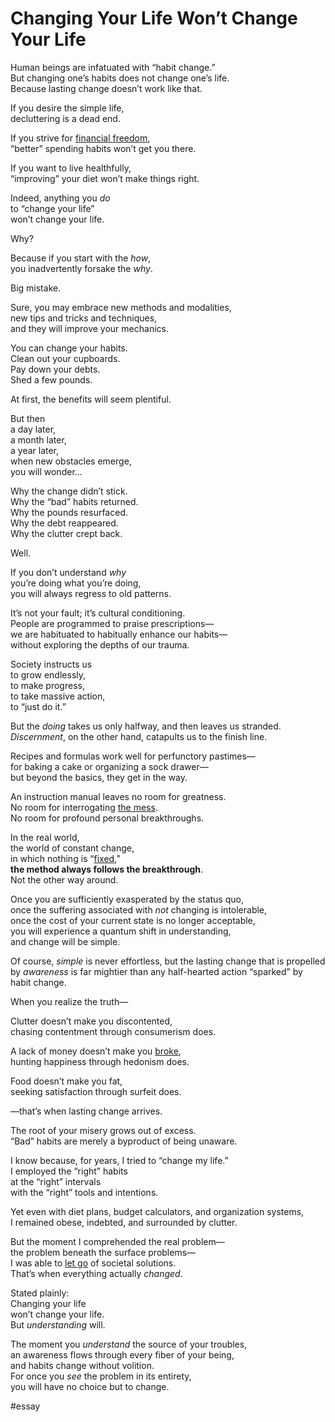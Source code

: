 # Changing Your Life Won’t Change Your Life
Human beings are infatuated with “habit change.”  
But changing one’s habits does not change one’s life.  
Because lasting change doesn’t work like that.

If you desire the simple life,  
decluttering is a dead end.

If you strive for [financial freedom](https://www.theminimalists.com/budget/),  
“better” spending habits won’t get you there.

If you want to live healthfully,  
“improving” your diet won’t make things right.

Indeed, anything you _do_  
to “change your life”  
won’t change your life.

Why?

Because if you start with the _how_,  
you inadvertently forsake the _why_.

Big mistake.

Sure, you may embrace new methods and modalities,  
new tips and tricks and techniques,  
and they will improve your mechanics.

You can change your habits.  
Clean out your cupboards.  
Pay down your debts.  
Shed a few pounds.

At first, the benefits will seem plentiful.

But then  
a day later,  
a month later,  
a year later,  
when new obstacles emerge,  
you will wonder…

Why the change didn’t stick.  
Why the “bad” habits returned.  
Why the pounds resurfaced.  
Why the debt reappeared.  
Why the clutter crept back.

Well.

If you don’t understand _why_  
you’re doing what you’re doing,  
you will always regress to old patterns.

It’s not your fault; it’s cultural conditioning.  
People are programmed to praise prescriptions—  
we are habituated to habitually enhance our habits—  
without exploring the depths of our trauma.

Society instructs us  
to grow endlessly,  
to make progress,  
to take massive action,  
to “just do it.”

But the _doing_ takes us only halfway, and then leaves us stranded.  
_Discernment_, on the other hand, catapults us to the finish line.

Recipes and formulas work well for perfunctory pastimes—  
for baking a cake or organizing a sock drawer—  
but beyond the basics, they get in the way.

An instruction manual leaves no room for greatness.  
No room for interrogating [the mess](https://www.theminimalists.com/solution/).  
No room for profound personal breakthroughs.

In the real world,  
the world of constant change,  
in which nothing is “[fixed](https://www.theminimalists.com/cannotfix/),”  
**the method always follows the breakthrough**.  
Not the other way around.

Once you are sufficiently exasperated by the status quo,  
once the suffering associated with _not_ changing is intolerable,  
once the cost of your current state is no longer acceptable,  
you will experience a quantum shift in understanding,  
and change will be simple.

Of course, _simple_ is never effortless, but the lasting change that is propelled by _awareness_ is far mightier than any half-hearted action “sparked” by habit change.

When you realize the truth—

Clutter doesn’t make you discontented,  
chasing contentment through consumerism does.

A lack of money doesn’t make you [broke](http://theminimalists.com/broke),  
hunting happiness through hedonism does.

Food doesn’t make you fat,  
seeking satisfaction through surfeit does.

—that’s when lasting change arrives.

The root of your misery grows out of excess.  
“Bad” habits are merely a byproduct of being unaware.

I know because, for years, I tried to “change my life.”  
I employed the “right” habits  
at the “right” intervals  
with the “right” tools and intentions.

Yet even with diet plans, budget calculators, and organization systems,  
I remained obese, indebted, and surrounded by clutter.

But the moment I comprehended the real problem—  
the problem beneath the surface problems—  
I was able to [let go](https://www.theminimalists.com/stop/) of societal solutions.  
That’s when everything actually _changed_.

Stated plainly:  
Changing your life  
won’t change your life.  
But _understanding_ will.

The moment you _understand_ the source of your troubles,  
an awareness flows through every fiber of your being,  
and habits change without volition.  
For once you _see_ the problem in its entirety,  
you will have no choice but to change.

#essay